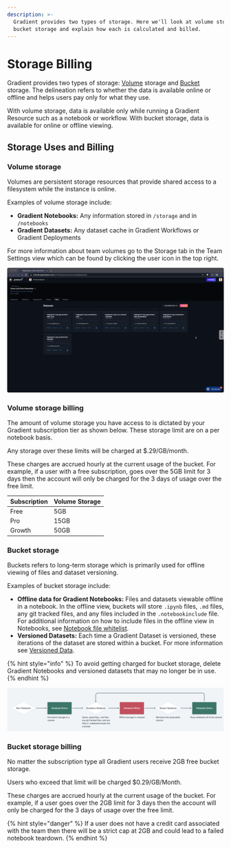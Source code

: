 ```yaml
---
description: >-
  Gradient provides two types of storage. Here we'll look at volume storage and
  bucket storage and explain how each is calculated and billed.
---
```


# Storage Billing

Gradient provides two types of storage: [Volume](notebooks-storage.md#volume) storage and [Bucket](notebooks-storage.md#bucket) storage. The delineation refers to whether the data is available online or offline and helps users pay only for what they use.&#x20;

With volume storage, data is available only while running a Gradient Resource such as a notebook or workflow. With bucket storage, data is available for online or offline viewing.

## Storage Uses **and Billing**

### **Volume** storage

Volumes are persistent storage resources that provide shared access to a filesystem while the instance is online.

Examples of volume storage include:

* **Gradient Notebooks:** Any information stored in `/storage` and in `/notebooks`
* **Gradient Datasets:** Any dataset cache in Gradient Workflows or Gradient Deployments

For more information about team volumes go to the Storage tab in the Team Settings view which can be found by clicking the user icon in the top right.

![Visit Team settings > Storage to view info on storage volumes.](../../../.gitbook/assets/storage.gif)

### Volume storage billing

The amount of volume storage you have access to is dictated by your Gradient subscription tier as shown below. These storage limit are on a per notebook basis.

Any storage over these limits will be charged at $.29/GB/month.&#x20;

These charges are accrued hourly at the current usage of the bucket. For example, if a user with a free subscription, goes over the 5GB limit for 3 days then the account will only be charged for the 3 days of usage over the free limit.&#x20;

| Subscription | Volume Storage |
| ------------ | -------------- |
| Free         | 5GB            |
| Pro          | 15GB           |
| Growth       | 50GB           |



### **Bucket** storage

Buckets refers to long-term storage which is primarily used for offline viewing of files and dataset versioning.

Examples of bucket storage include:

* **Offline data for Gradient Notebooks:** Files and datasets viewable offline in a notebook. In the offline view, buckets will store `.ipynb` files, `.md` files, any git tracked files, and any files included in the  `.notebookinclude` file. For additional information on how to include files in the offline view in Notebooks, see [Notebook file whitelist](https://docs.paperspace.com/gradient/explore-train-deploy/notebooks/create-a-notebook/notebook-include#upload-all-pngs-but-skip-my-dataset).
* **Versioned Datasets:** Each time a Gradient Dataset is versioned, these iterations of the dataset are stored within a bucket. For more information see [Versioned Data](../../../data/data-overview/private-datasets-repository/).

{% hint style="info" %}
To avoid getting charged for bucket storage, delete Gradient Notebooks and versioned datasets that may no longer be in use.
{% endhint %}

![This diagram illustrates the lifecyle of storage while running a Gradient Notebook.](<../../../.gitbook/assets/Screen Shot 2021-11-29 at 3.25.50 PM.png>)

### Bucket storage billing

No matter the subscription type all Gradient users receive 2GB free bucket storage.&#x20;

Users who exceed that limit will be charged $0.29/GB/Month.&#x20;

These charges are accrued hourly at the current usage of the bucket. For example, if a user goes over the 2GB limit for 3 days then the account will only be charged for the 3 days of usage over the free limit.&#x20;

{% hint style="danger" %}
If a user does not have a credit card associated with the team then there will be a strict cap at 2GB and could lead to a failed notebook teardown.
{% endhint %}

